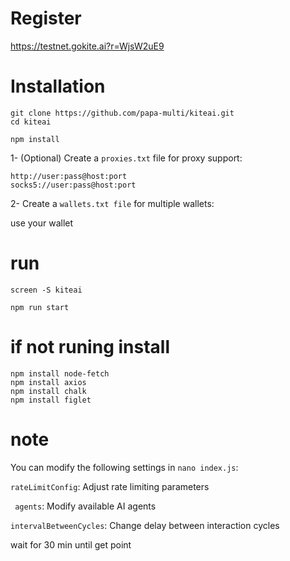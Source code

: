 # Register
 https://testnet.gokite.ai?r=WjsW2uE9


 # Installation

``` 
git clone https://github.com/papa-multi/kiteai.git
cd kiteai
```

```
npm install
```

1- (Optional) Create a ```proxies.txt``` file for proxy support:

```
http://user:pass@host:port
socks5://user:pass@host:port
```
2- Create a ```wallets.txt file``` for multiple wallets:

use your wallet 


# run 

```
screen -S kiteai
```

```
npm run start
```
# if not runing install 

```
npm install node-fetch
npm install axios
npm install chalk
npm install figlet
```



# note

You can modify the following settings in ```nano index.js```:

  ```rateLimitConfig```:  Adjust rate limiting parameters

   ``` agents```: Modify available AI agents

   ```intervalBetweenCycles```: Change delay between interaction cycles

wait for 30 min until get point 
